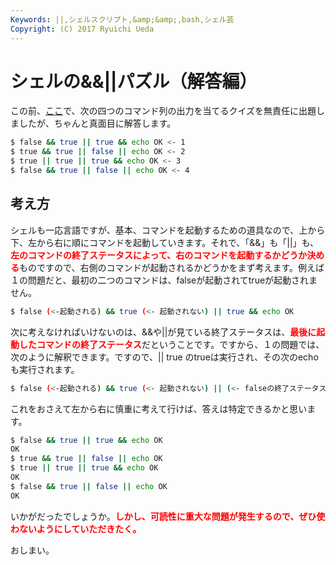 ```yaml
---
Keywords: ||,シェルスクリプト,&amp;&amp;,bash,シェル芸
Copyright: (C) 2017 Ryuichi Ueda
---
```


# <!--:ja-->シェルの&&||パズル（解答編）<!--:-->
<!--:ja-->この前、<a href="/?post=01094" title="シェルの&&||パズル" target="_blank">ここ</a>で、次の四つのコマンド列の出力を当てるクイズを無責任に出題しましたが、ちゃんと真面目に解答します。

```bash
$ false && true || true && echo OK <- 1
$ true && true || false || echo OK <- 2
$ true || true || true && echo OK <- 3
$ false && true || false || echo OK <- 4
```

<h2>考え方</h2>

シェルも一応言語ですが、基本、コマンドを起動するための道具なので、上から下、左から右に順にコマンドを起動していきます。それで、「&&」も「||」も、<strong style="color:red">左のコマンドの終了ステータスによって、右のコマンドを起動するかどうか決める</strong>ものですので、右側のコマンドが起動されるかどうかをまず考えます。例えば１の問題だと、最初の二つのコマンドは、falseが起動されてtrueが起動されません。

```bash
$ false (<-起動される) && true (<- 起動されない) || true && echo OK 
```

次に考えなければいけないのは、&&や||が見ている終了ステータスは、<strong style="color:red">最後に起動したコマンドの終了ステータス</strong>だということです。ですから、１の問題では、次のように解釈できます。ですので、|| true のtrueは実行され、その次のecho も実行されます。

```bash
$ false (<-起動される) && true (<- 起動されない) || (<- falseの終了ステータス) true && echo OK 
```

これをおさえて左から右に慎重に考えて行けば、答えは特定できるかと思います。

```bash
$ false && true || true && echo OK
OK
$ true && true || false || echo OK
$ true || true || true && echo OK
OK
$ false && true || false || echo OK
OK
```

いかがだったでしょうか。<strong style="color:red">しかし、可読性に重大な問題が発生するので、ぜひ使わないようにしていただきたく。</strong>


おしまい。
<!--:-->

